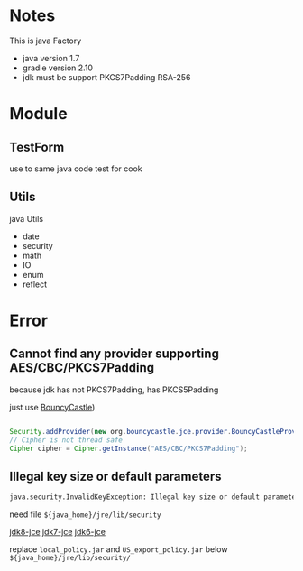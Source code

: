 # Notes

This is java Factory

- java version 1.7
- gradle version 2.10
- jdk must be support PKCS7Padding RSA-256 

# Module

## TestForm

use to same java code test for cook

## Utils

java Utils

- date
- security
- math
- IO
- enum
- reflect

# Error

## Cannot find any provider supporting AES/CBC/PKCS7Padding

because jdk has not PKCS7Padding, has PKCS5Padding

just use [BouncyCastle](https://downloads.bouncycastle.org/java/bcprov-jdk15on-154.jar))

```java

Security.addProvider(new org.bouncycastle.jce.provider.BouncyCastleProvider());
// Cipher is not thread safe
Cipher cipher = Cipher.getInstance("AES/CBC/PKCS7Padding");

```

## Illegal key size or default parameters

```sh
java.security.InvalidKeyException: Illegal key size or default parameters...
```

need file `${java_home}/jre/lib/security`

[jdk8-jce](http://www.oracle.com/technetwork/java/javase/downloads/jce8-download-2133166.html)
[jdk7-jce](http://www.oracle.com/technetwork/java/javase/downloads/jce-7-download-432124.html)
[jdk6-jce](http://www.oracle.com/technetwork/java/javase/downloads/jce-6-download-429243.html)

replace `local_policy.jar` and `US_export_policy.jar` below `${java_home}/jre/lib/security/`
